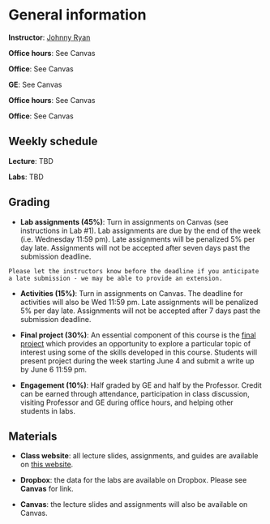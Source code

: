 # General information

**Instructor**: [Johnny Ryan](https://nicholas.duke.edu/people/faculty/ryan)

**Office hours**: See Canvas

**Office**: See Canvas

**GE**: See Canvas

**Office hours**: See Canvas

**Office**: See Canvas

## Weekly schedule

**Lecture**: TBD

**Labs**: TBD

## Grading

* **Lab assignments (45%)**: Turn in assignments on Canvas (see instructions in Lab #1). Lab assignments are due by the end of the week (i.e. Wednesday 11:59 pm). Late assignments will be penalized 5% per day late. Assignments will not be accepted after seven days past the submission deadline. 

```{note}
Please let the instructors know before the deadline if you anticipate a late submission - we may be able to provide an extension.
```

* **Activities (15%)**: Turn in assignments on Canvas. The deadline for activities will also be Wed 11:59 pm. Late assignments will be penalized 5% per day late. Assignments will not be accepted after 7 days past the submission deadline.
    
* **Final project (30%)**: An essential component of this course is the [final project](../course-info/final-project.md) which provides an opportunity to explore a particular topic of interest using some of the skills developed in this course. Students will present project during the week starting June 4 and submit a write up by June 6 11:59 pm.
    
* **Engagement (10%)**: Half graded by GE and half by the Professor. Credit can be earned through attendance, participation in class discussion, visiting Professor and GE during office hours, and helping other students in labs. 

## Materials

* **Class website**: all lecture slides, assignments, and guides are available on [this website](../intro.md).


* **Dropbox**: the data for the labs are available on Dropbox. Please see **Canvas** for link.


* **Canvas**: the lecture slides and assignments will also be available on Canvas.
